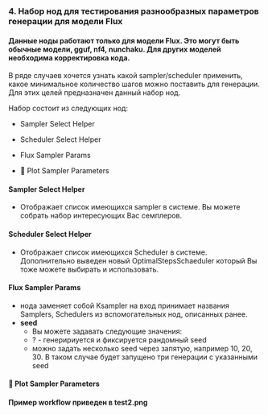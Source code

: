 
### 4. Набор нод для тестирования разнообразных параметров генерации для модели Flux

#### Данные ноды работают только для модели **Flux**. Это могут быть обычные модели, gguf, nf4, nunchaku. Для других моделей необходима **корректировка** кода.

В ряде случаев хочется узнать какой sampler/scheduler применить, какое минимальное количество шагов можно поставить для генерации. Для этих целей предназначен данный набор нод.

Набор состоит из следующих нод:

* Sampler Select Helper

* Scheduler Select Helper

* Flux Sampler Params

* 🔧 Plot Sampler Parameters

#### Sampler Select Helper
* Отображает список имеющихся sampler в системе. Вы можете собрать набор интересующих Вас семплеров.
#### Scheduler Select Helper
* Отображает список имеющихся Scheduler в системе. Дополнительно выведен новый OptimalStepsSchaeduler который Вы тоже можете выбирать и использовать.

#### Flux Sampler Params
* нода заменяет собой Ksampler на вход принимает названия Samplers, Schedulers из вспомогательных нод, описанных ранее.
* **seed**
    * Вы можете задавать следующие значения:
    * ? - генеририуется и фиксируется рандомный seed
    * можно задать несколько seed через запятую, например 10, 20, 30. В таком случае будет запущено три генерации с указанными seed
#### 🔧 Plot Sampler Parameters

#### Пример workflow приведен в test2.png
